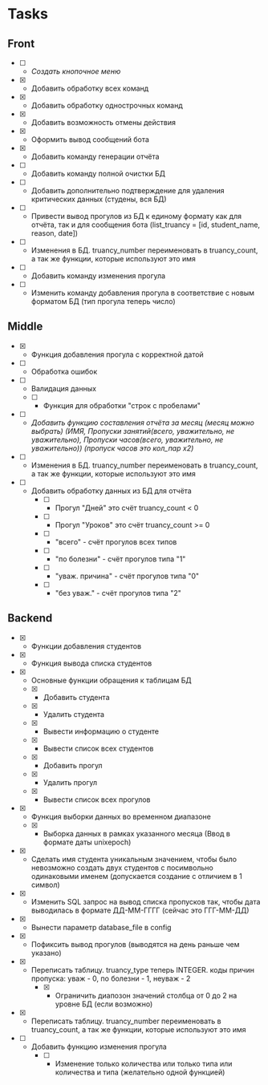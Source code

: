 # Tasks

## Front

- [ ] - *Создать кнопочное меню*

- [x] - Добавить обработку всех команд
- [x] - Добавить обработку однострочных команд
- [x] - Добавить возможность отмены действия
- [x] - Оформить вывод сообщений бота
- [x] - Добавить команду генерации отчёта
- [ ] - Добавить команду полной очистки БД
- [ ] - Добавить дополнительно подтверждение для удаления критических данных (студены, вся БД)
- [ ] - Привести вывод прогулов из БД к единому формату как для отчёта, так и для сообщения бота (list_truancy = [id, student_name, reason, date])
- [ ] - Изменения в БД. truancy_number переименовать в truancy_count, а так же функции, которые используют это имя
- [ ] - Добавить команду изменения прогула
- [ ] - Изменить команду добавления прогула в соответствие с новым форматом БД (тип прогула теперь число)


## Middle

- [x] - Функция добавления прогула с корректной датой
- [ ] - Обработка ошибок
- [ ] - Валидация данных
  - [ ] - Функция для обработки "строк с пробелами"

- [ ] - *Добавить функцию составления отчёта за месяц (месяц можно выбрать)*
        *(ИМЯ, Пропуски занятий(всего, уважительно, не уважительно),*
        *Пропуски часов(всего, уважительно, не уважительно)) (пропуск часов это кол_пар x2)*
        
- [ ] - Изменения в БД. truancy_number переименовать в truancy_count, а так же функции, которые используют это имя

- [ ] - Добавить обработку данных из БД для отчёта
	- [ ] - Прогул "Дней" это счёт truancy_count < 0
	- [ ] - Прогул "Уроков" это счёт truancy_count >= 0
	- [ ] - "всего" - счёт прогулов всех типов
	- [ ] - "по болезни" - счёт прогулов типа "1"
	- [ ] - "уваж. причина" - счёт прогулов типа "0"
	- [ ] - "без уваж." - счёт прогулов типа "2"


## Backend

- [x] - Функции добавления студентов

- [x] - Функция вывода списка студентов

- [x] - Основные функции обращения к таблицам БД
  - [x] - Добавить студента
  - [x] - Удалить студента
  - [x] - Вывести информацию о студенте
  - [x] - Вывести список всех студентов
  - [x] - Добавить прогул
  - [x] - Удалить прогул
  - [x] - Вывести список всех прогулов
  
- [x] - Функция выборки данных во временном диапазоне
  - [x] - Выборка данных в рамках указанного месяца (Ввод в формате даты unixepoch)
- [x] - Сделать имя студента уникальным значением, чтобы было невозможно создать двух студентов с посимвольно одинаковыми именем (допускается создание с отличием в 1 символ)
- [x] - Изменить SQL запрос на вывод списка пропусков так, чтобы дата выводилась в формате ДД-ММ-ГГГГ (сейчас это ГГГ-ММ-ДД)
- [x] - Вынести параметр database_file в config
- [x] - Пофиксить вывод прогулов (выводятся на день раньше чем указано)

- [x] - Переписать таблицу. truancy_type теперь INTEGER. коды причин пропуска: уваж - 0, по болезни - 1, неуваж - 2
	- [x] - Ограничить диапозон значений столбца от 0 до 2 на уровне БД (если возможно)	
- [x] - Переписать таблицу. truancy_number переименовать в truancy_count, а так же функции, которые используют это имя

- [ ] - Добавить функцию изменения прогула
	- [ ] - Изменение только количества или только типа или количества и типа (желательно одной функцией)





